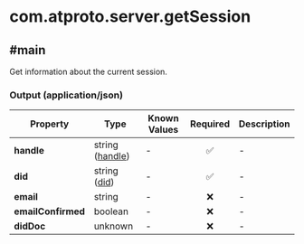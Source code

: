 # com.atproto.server.getSession

## #main

Get information about the current session.

### Output (application/json)

| Property | Type | Known Values | Required | Description |
| --- | --- | --- | :---: | --- |
| **handle** | string ([handle](https://atproto.com/specs/handle)) | - | ✅ | - |
| **did** | string ([did](https://atproto.com/specs/did)) | - | ✅ | - |
| **email** | string | - | ❌ | - |
| **emailConfirmed** | boolean | - | ❌ | - |
| **didDoc** | unknown | - | ❌ | - |
